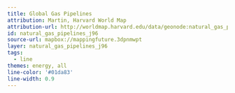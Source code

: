 ```yaml
---
title: Global Gas Pipelines
attribution: Martin, Harvard World Map
attribution-url: http://worldmap.harvard.edu/data/geonode:natural_gas_pipelines_j96
id: natural_gas_pipelines_j96
source-url: mapbox://mappingfuture.3dpnmwpt
layer: natural_gas_pipelines_j96
tags:
  - line
themes: energy, all
line-color: '#01da83'
line-width: 0.9
---
```

